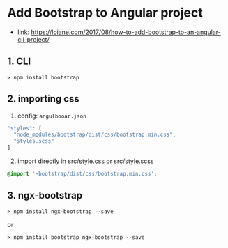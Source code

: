 # Add Bootstrap to Angular project

- link: https://loiane.com/2017/08/how-to-add-bootstrap-to-an-angular-cli-project/

## 1. CLI
~~~
> npm install bootstrap
~~~

## 2. importing  css
1. config: `angulbooar.json`
~~~ typeScript
"styles": [
  "node_modules/bootstrap/dist/css/bootstrap.min.css",
  "styles.scss"
]
~~~
2. import directly in src/style.css or src/style.scss

~~~css
@import '~bootstrap/dist/css/bootstrap.min.css';
~~~

## 3. ngx-bootstrap

~~~
> npm install ngx-bootstrap --save
~~~
or
~~~
> npm install bootstrap ngx-bootstrap --save
~~~